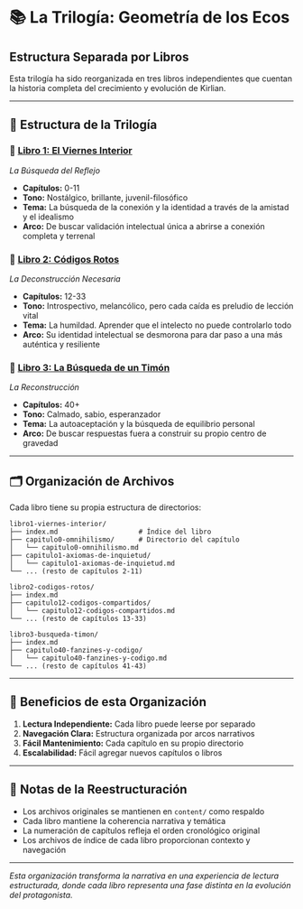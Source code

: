 # 📚 La Trilogía: Geometría de los Ecos
## Estructura Separada por Libros

Esta trilogía ha sido reorganizada en tres libros independientes que cuentan la historia completa del crecimiento y evolución de Kirlian.

---

## 🌟 **Estructura de la Trilogía**

### 📖 **[Libro 1: El Viernes Interior](libro1-viernes-interior/)**
*La Búsqueda del Reflejo*

- **Capítulos:** 0-11
- **Tono:** Nostálgico, brillante, juvenil-filosófico
- **Tema:** La búsqueda de la conexión y la identidad a través de la amistad y el idealismo
- **Arco:** De buscar validación intelectual única a abrirse a conexión completa y terrenal

### 📖 **[Libro 2: Códigos Rotos](libro2--codigos-rotos/)**
*La Deconstrucción Necesaria*

- **Capítulos:** 12-33
- **Tono:** Introspectivo, melancólico, pero cada caída es preludio de lección vital
- **Tema:** La humildad. Aprender que el intelecto no puede controlarlo todo
- **Arco:** Su identidad intelectual se desmorona para dar paso a una más auténtica y resiliente

### 📖 **[Libro 3: La Búsqueda de un Timón](libro3-busqueda-timon/)**
*La Reconstrucción*

- **Capítulos:** 40+
- **Tono:** Calmado, sabio, esperanzador
- **Tema:** La autoaceptación y la búsqueda de equilibrio personal
- **Arco:** De buscar respuestas fuera a construir su propio centro de gravedad

---

## 🗂️ **Organización de Archivos**

Cada libro tiene su propia estructura de directorios:

```
libro1-viernes-interior/
├── index.md                    # Índice del libro
├── capitulo0-omnihilismo/      # Directorio del capítulo
│   └── capitulo0-omnihilismo.md
├── capitulo1-axiomas-de-inquietud/
│   └── capitulo1-axiomas-de-inquietud.md
└── ... (resto de capítulos 2-11)

libro2-codigos-rotos/
├── index.md
├── capitulo12-codigos-compartidos/
│   └── capitulo12-codigos-compartidos.md
└── ... (resto de capítulos 13-33)

libro3-busqueda-timon/
├── index.md
├── capitulo40-fanzines-y-codigo/
│   └── capitulo40-fanzines-y-codigo.md
└── ... (resto de capítulos 41-43)
```

---

## 🎯 **Beneficios de esta Organización**

1. **Lectura Independiente:** Cada libro puede leerse por separado
2. **Navegación Clara:** Estructura organizada por arcos narrativos
3. **Fácil Mantenimiento:** Cada capítulo en su propio directorio
4. **Escalabilidad:** Fácil agregar nuevos capítulos o libros

---

## 📝 **Notas de la Reestructuración**

- Los archivos originales se mantienen en `content/` como respaldo
- Cada libro mantiene la coherencia narrativa y temática
- La numeración de capítulos refleja el orden cronológico original
- Los archivos de índice de cada libro proporcionan contexto y navegación

---

*Esta organización transforma la narrativa en una experiencia de lectura estructurada, donde cada libro representa una fase distinta en la evolución del protagonista.*
